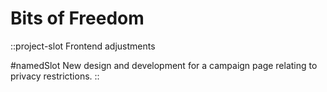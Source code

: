 # Bits of Freedom
::project-slot
Frontend adjustments

#namedSlot
New design and development for a campaign page relating to privacy restrictions.
::
